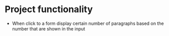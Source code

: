# Project functionality

- When click to a form display certain number of paragraphs based on the number that are shown in the input
